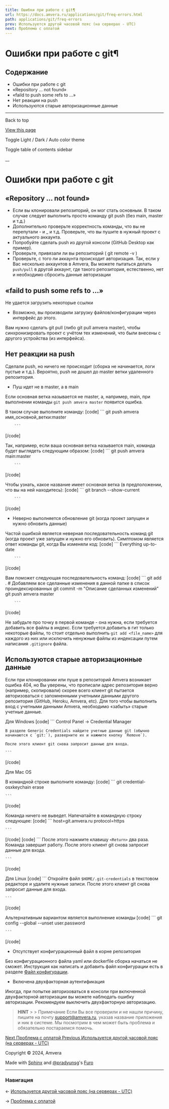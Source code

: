 ```yaml
---
title: Ошибки при работе с git¶
url: https://docs.amvera.ru/applications/git/freq-errors.html
path: applications/git/freq-errors
prev: Используется другой часовой пояс (на серверах - UTC)
next: Проблема с оплатой
---
```


# Ошибки при работе с git¶

## Содержание

- Ошибки при работе с git
- «Repository … not found»
- «faild to push some refs to …»
- Нет реакции на push
- Используются старые авторизационные данные

---

Back to top

[ View this page ](<../../_sources/applications/git/freq-errors.md.txt> "View this page")

Toggle Light / Dark / Auto color theme

Toggle table of contents sidebar

__

# Ошибки при работе с git

## «Repository … not found»
* Если вы клонировали репозиторий, он мог стать основным. В таком случае следует выполнить просто команду git push (без main, master и т.д.)
* Дополнительно проверьте корректность команды, что вы не перепутали - и _ и т.д. Проверьте, что вы пушите в нужный проект с актуального аккаунта.
* Попробуйте сделать push из другой консоли (GitHub Desktop как пример).
* Проверьте, привязали ли вы репозиторий ( git remote -v )
* Проверьте, с того ли аккаунта происходит авторизация. Так, если у Вас несколько аккаунтов в Amvera, Вы можете пытаться делать ``push/pull`` в другой аккаунт, где такого репозитория, естественно, нет и необходимо сбросить данные авторизации

## «faild to push some refs to …»

Не удается загрузить некоторые ссылки
* Возможно, вы производили загрузку файлов/конфигурации через интерфейс до этого.

Вам нужно сделать git pull (либо git pull amvera master), чтобы синхронизировать проект с учётом тех изменений, что были внесены с другого устройства (из интерфейса).

## Нет реакции на push

Сделали push, но ничего не происходит (сборка не начинается, логи пустые и т.д.). Вероятно, push не дошел до master ветки удаленного репозитория.
* Пуш идет не в master, а в main

Если основная ветка называется не master, а, например, main, при выполнении команды ``git push amvera master`` появится ошибка.

В таком случае выполните команду:
[code] ```
        git push amvera имя_основной_ветки:master
        
        ```
        
[/code]

Так, например, если ваша основная ветка называется main, команда будет выглядеть следующим образом:
[code] ```
        git push amvera main:master
        
        ```
        
[/code]

Чтобы узнать, какое название имеет основная ветка (в предположении, что вы на ней находитесь):
[code] ```
        git branch --show-current
        
        ```
        
[/code]
* Неверно выполняется обновление git (когда проект запущен и нужно обновить данные)

Частой ошибкой является неверная последовательность команд git (когда проект уже запущен и нужно его обновить). Симптомом является ответ команды git, когда Вы изменяли код:
[code] ```
          Everything up-to-date
        
        ```
        
[/code]

Вам поможет следующая последовательность команд:
[code] ```
        git add . # Добавляем все сделанные изменения в данной папке в список проиндексированных
        git commit -m "Описание сделанных изменений"
        git push amvera master
        
        ```
        
[/code]

Не забудьте про точку в первой команде - она нужна, если требуется добавить все файлы в индекс. Если требуется добавить в гит только некоторые файлы, то стоит отдельно выполнить ``git add <file_name>`` для каждого из них или исключить ненужные файлы из индексации путем написания ``.gitignore`` файла.

## Используются старые авторизационные данные

Если при клонировании или пуше в репозиторий Amvera возникает ошибка 404, но Вы уверены, что прописали адрес репозитория верно (например, скопировали) скорее всего клиент git пытается авторизоваться с запомненными учетными данными другого репозитория (GitHub, Heroku, Amvera, etc). Для того чтобы выполнить вход с учетными данными Amvera, необходимо «забыть» старые учетные данные.

Для Windows
[code] 
    ```
    Control Panel -> Credential Manager
    
    В разделе Generic Credentials найдите учетные данные git (обычно начинаются с `git:`), разверните их и нажмите кнопку `Remove`).
    
    После этого клиент git снова запросит данные для входа.
    
    ```
    
[/code]

Для Mac OS

В командной строке выполните команду:
[code] 
    ```
    git credential-osxkeychain erase
    
    ```
    
[/code]

Команда ничего не выведет. Напечатайте в командную строку следующее:
[code] 
    ```
    host=git.amvera.ru
    protocol=https
    
    ```
    
[/code]
[code] 
    ```
    После этого нажмите клавишу `<Return>` два раза. Команда завершит работу. После этого клиент git снова запросит данные для входа.
    
    ```
    
[/code]

Для Linux
[code] 
    ```
    Откройте файл `$HOME/.git-credentials` в текстовом редакторе и удалите нужные записи. После этого клиент git снова запросит данные для входа.
    
    ```
    
[/code]

Альтернативным вариантом является выполнение команды
[code] 
    ```
    git config --global --unset user.password
    
    ```
    
[/code]
* Отсутствует конфигурационный файл в корне репозитория

Без конфигурационного файла yaml или dockerfile сборка начаться не сможет. Инструкция как написать и добавить файл конфигурации есть в разделе [Файл конфигурации](<https://docs.amvera.ru/books/amvera/page/fail-konfiguracii>).
* Включена двухфакторная аутентификация

Иногда, при попытке авторизоваться в консоли при включенной двухфакторной авторизации вы можете наблюдать ошибку авторизации. Рекомендуем выключить двухфакторную авторизацию.

> **HINT** > > Примечание Если Вы все проверили и не нашли причину, пишите на почту support@amvera.ru, указав название приложения и ник в системе. Мы посмотрим в чем может быть проблема и обязательно постараемся помочь. 

[ Next Проблема с оплатой ](<../../general/FAQ/payments.html>) [ Previous Используется другой часовой пояс (на серверах - UTC) ](<../../general/FAQ/UTC-time.html>)

Copyright © 2024, Amvera 

Made with [Sphinx](<https://www.sphinx-doc.org/>) and [@pradyunsg](<https://pradyunsg.me>)'s [Furo](<https://github.com/pradyunsg/furo>)


---

### Навигация

← [Используется другой часовой пояс (на серверах - UTC)](https://docs.amvera.ru/general/FAQ/UTC-time.html)

→ [Проблема с оплатой](https://docs.amvera.ru/general/FAQ/payments.html)

